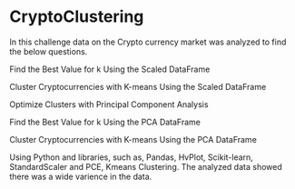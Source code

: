 # CryptoClustering

In this challenge data on the Crypto currency market was analyzed to find the below questions.

Find the Best Value for k Using the Scaled DataFrame

Cluster Cryptocurrencies with K-means Using the Scaled DataFrame

Optimize Clusters with Principal Component Analysis

Find the Best Value for k Using the PCA DataFrame

Cluster Cryptocurrencies with K-means Using the PCA DataFrame

Using Python and libraries, such as, Pandas, HvPlot, Scikit-learn, StandardScaler and PCE, Kmeans Clustering. 
The analyzed data showed there was a wide varience in the data. 

